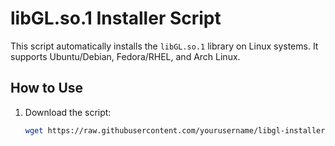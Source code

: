 # libGL.so.1 Installer Script

This script automatically installs the `libGL.so.1` library on Linux systems. It supports Ubuntu/Debian, Fedora/RHEL, and Arch Linux.

## How to Use

1. Download the script:
   ```bash
   wget https://raw.githubusercontent.com/yourusername/libgl-installer/main/install_libgl.sh
